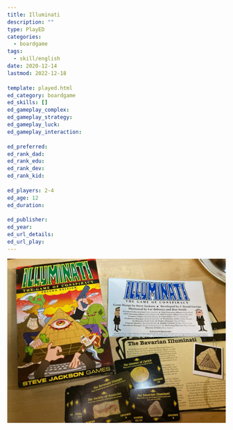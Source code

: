 ```yaml
---
title: Illuminati
description: ""
type: PlayED
categories:
  - boardgame
tags:
  - skill/english
date: 2020-12-14
lastmod: 2022-12-18

template: played.html
ed_category: boardgame
ed_skills: []
ed_gameplay_complex: 
ed_gameplay_strategy: 
ed_gameplay_luck: 
ed_gameplay_interaction: 

ed_preferred: 
ed_rank_dad: 
ed_rank_edu: 
ed_rank_dev: 
ed_rank_kid: 

ed_players: 2-4
ed_age: 12
ed_duration: 

ed_publisher: 
ed_year: 
ed_url_details: 
ed_url_play: 
---
```


![](../../assets/img/played/boardgame/illuminati.webp)
